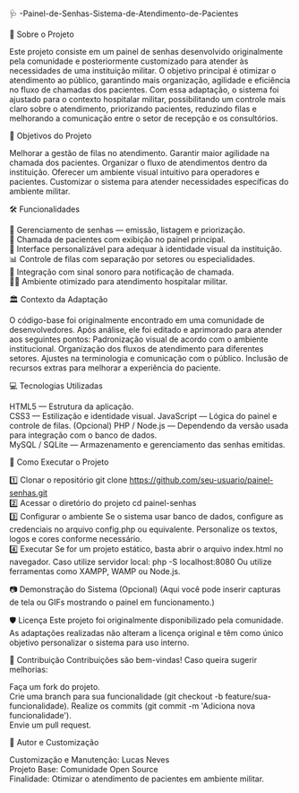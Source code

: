 🩺 -Painel-de-Senhas-Sistema-de-Atendimento-de-Pacientes


📌 Sobre o Projeto  

Este projeto consiste em um painel de senhas desenvolvido originalmente pela comunidade e posteriormente customizado para atender às necessidades de uma instituição militar. O objetivo principal é otimizar o atendimento ao público, garantindo mais organização, agilidade e eficiência no fluxo de chamadas dos pacientes.  Com essa adaptação, o sistema foi ajustado para o contexto hospitalar militar, possibilitando um controle mais claro sobre o atendimento, priorizando pacientes, reduzindo filas e melhorando a comunicação entre o setor de recepção e os consultórios.  

🎯 Objetivos do Projeto  

Melhorar a gestão de filas no atendimento.  Garantir maior agilidade na chamada dos pacientes.  Organizar o fluxo de atendimentos dentro da instituição.  Oferecer um ambiente visual intuitivo para operadores e pacientes.  Customizar o sistema para atender necessidades específicas do ambiente militar.  

🛠️ Funcionalidades 

📌 Gerenciamento de senhas — emissão, listagem e priorização.  
🔔 Chamada de pacientes com exibição no painel principal.  
🧩 Interface personalizável para adequar à identidade visual da instituição.  
📊 Controle de filas com separação por setores ou especialidades.  
📢 Integração com sinal sonoro para notificação de chamada.  
👨‍⚕️ Ambiente otimizado para atendimento hospitalar militar.  

🏛️ Contexto da Adaptação

O código-base foi originalmente encontrado em uma comunidade de desenvolvedores. Após análise, ele foi editado e aprimorado para atender aos seguintes pontos:  Padronização visual de acordo com o ambiente institucional.  Organização dos fluxos de atendimento para diferentes setores.  Ajustes na terminologia e comunicação com o público.  Inclusão de recursos extras para melhorar a experiência do paciente.  

💻 Tecnologias Utilizadas 

HTML5 — Estrutura da aplicação.  
CSS3 — Estilização e identidade visual. 
JavaScript — Lógica do painel e controle de filas.  (Opcional) PHP / Node.js — Dependendo da versão usada para integração com o banco de dados.  
MySQL / SQLite — Armazenamento e gerenciamento das senhas emitidas.  

🚀 Como Executar o Projeto

1️⃣ Clonar o repositório git clone https://github.com/seu-usuario/painel-senhas.git  
2️⃣ Acessar o diretório do projeto cd painel-senhas  
3️⃣ Configurar o ambiente  Se o sistema usar banco de dados, configure as credenciais no arquivo config.php ou equivalente.  Personalize os textos, logos e cores conforme necessário.  
4️⃣ Executar  Se for um projeto estático, basta abrir o arquivo index.html no navegador.  Caso utilize servidor local:  php -S localhost:8080   Ou utilize ferramentas como XAMPP, WAMP ou Node.js.  

📷 Demonstração do Sistema (Opcional)  (Aqui você pode inserir capturas de tela ou GIFs mostrando o painel em funcionamento.)  

🛡️ Licença  Este projeto foi originalmente disponibilizado pela comunidade. As adaptações realizadas não alteram a licença original e têm como único objetivo personalizar o sistema para uso interno.  

🤝 Contribuição  Contribuições são bem-vindas! Caso queira sugerir melhorias:  

Faça um fork do projeto.  
Crie uma branch para sua funcionalidade (git checkout -b feature/sua-funcionalidade). 
Realize os commits (git commit -m 'Adiciona nova funcionalidade').  
Envie um pull request.  

📌 Autor e Customização  

Customização e Manutenção: Lucas Neves  
Projeto Base: Comunidade Open Source  
Finalidade: Otimizar o atendimento de pacientes em ambiente militar.
